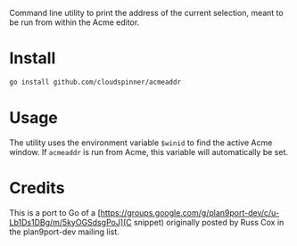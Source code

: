 Command line utility to print the address of the current selection, meant to be run from within the Acme editor.

# Install

```bash
go install github.com/cloudspinner/acmeaddr
```

# Usage

The utility uses the environment variable `$winid` to find the active Acme window.
If `acmeaddr` is run from Acme, this variable will automatically be set.

# Credits

This is a port to Go of a [https://groups.google.com/g/plan9port-dev/c/u-Lb1Ds1DBg/m/5kyOGSdsgPoJ](C snippet) originally posted by Russ Cox in the plan9port-dev mailing list.